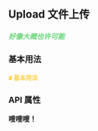 ## Upload 文件上传

<h5 style="color: #66d476">好像大概也许可能</h5>

<script setup>
    import BasicDemo from '../demo/basic_demo.vue'
    import Preview from '../../../src/components/preview.vue'
</script>

### 基本用法

<p style="color: #ffcf3f; font-size: 12px; font-weight: 900;"># 基本用法</p>
<BasicDemo />
<Preview comp="upload" demo="basic_demo" />


<!-- API表格 -->

### API 属性

<p style="color: var(--color-success); font-size: 14px; font-weight: 900;">嗖嗖嗖！</p>
<script setup>
    import ApiTable from '../../../src/components/api_table.vue'
    const data = {
        columns: [
            {
                title: '名称'
            },
            {
                title: '类型'
            },
            {
                title: '默认值'
            },
            {
                title: '说明'
            }
        ],
        item: [
            {
                name: 'options',
                type: 'Array',
                default: '[]',
                explain: '内容数据'
            },
            {
                name: 'none-header',
                type: 'Boolean',
                default: 'false | true',
                explain: '是否有序号'
            },
            {
                name: 'number-color',
                type: 'String',
                default: '#ffcf3f',
                explain: '序号颜色'
            },
            {
                name: 'text-color',
                type: 'String',
                default: 'black',
                explain: '文本颜色'
            },
            {
                name: 'height',
                type: 'String',
                default: '100%',
                explain: '高度属性'
            }
        ]
  }
</script>
<ApiTable :data="data" />
